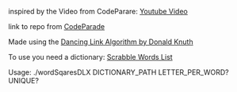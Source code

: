 inspired by the Video from CodeParare: [Youtube Video](https://youtu.be/zWIsnrxL-Zc)

link to repo from [CodeParade](https://github.com/HackerPoet/WordSquares/tree/main)

Made using the [Dancing Link Algorithm by Donald Knuth](https://arxiv.org/pdf/cs/0011047)

To use you need a dictionary: [Scrabble Words List](https://raw.githubusercontent.com/andrewchen3019/wordle/refs/heads/main/Collins%20Scrabble%20Words%20(2019).txt)

Usage:
./wordSqaresDLX DICTIONARY_PATH LETTER_PER_WORD? UNIQUE?
